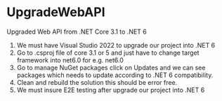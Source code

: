 # UpgradeWebAPI
Upgraded Web API from .NET Core 3.1 to .NET 6 

1) We must have Visual Studio 2022 to upgrade our project into .NET 6
2) Go to .csproj file of core 3.1 or 5 and just have to change target framework into net6.0 for e.g. <TargetFramework>net6.0</TargetFramework> 
3) Go to manage NuGet packages click on Updates and we can see packages which needs to update according to .NET 6 compatibility.
4) Clean and rebuild the solution this should be error free.
5) We must insure E2E testing after upgrade our project into .NET 6


